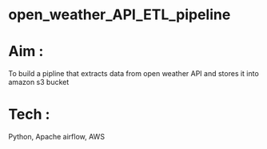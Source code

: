 # open_weather_API_ETL_pipeline
# Aim : 
To build a pipline that extracts data from open weather API and stores it into amazon s3 bucket
# Tech : 
Python, Apache airflow, AWS
